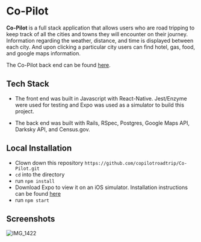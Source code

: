 # Co-Pilot

**Co-Pilot** is a full stack application that allows users who are road tripping to keep track of all the cities and towns they
will encounter on their journey. Information regarding the weather, distance, and time is displayed between each city. And upon 
clicking a particular city users can find hotel, gas, food, and google maps information. 

The Co-Pilot back end can be found [here](https://github.com/copilotroadtrip/CoPilotBackend).



## Tech Stack

* The front end was built in Javascript with React-Native. Jest/Enzyme were used for testing and Expo was used as a simulator 
to build this project.

* The back end was built with Rails, RSpec, Postgres, Google Maps API, Darksky API, and Census.gov. 
## Local Installation

* Clown down this repository `https://github.com/copilotroadtrip/Co-Pilot.git`
* `cd` into the directory
* run `npm install`
* Download Expo to view it on an iOS simulator. Installation instructions can be found [here](https://expo.io/learn)
* run `npm start`

## Screenshots

![IMG_1422](https://user-images.githubusercontent.com/42000931/61581737-3f6c4580-aadf-11e9-902e-8bcb72d48e07.jpeg)


